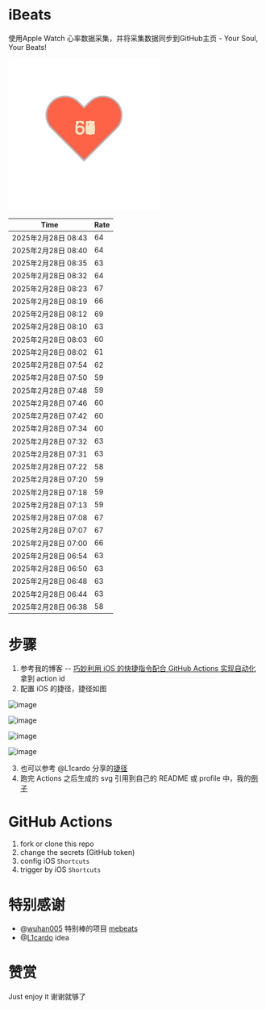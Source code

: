 # iBeats
使用Apple Watch 心率数据采集，并将采集数据同步到GitHub主页 - Your Soul, Your Beats!

![](./files/heart.svg)

<!--START_SECTION:my_heart_rate-->
| Time | Rate | 
 | ---- | ---- | 
| 2025年2月28日 08:43 | 64 |
| 2025年2月28日 08:40 | 64 |
| 2025年2月28日 08:35 | 63 |
| 2025年2月28日 08:32 | 64 |
| 2025年2月28日 08:23 | 67 |
| 2025年2月28日 08:19 | 66 |
| 2025年2月28日 08:12 | 69 |
| 2025年2月28日 08:10 | 63 |
| 2025年2月28日 08:03 | 60 |
| 2025年2月28日 08:02 | 61 |
| 2025年2月28日 07:54 | 62 |
| 2025年2月28日 07:50 | 59 |
| 2025年2月28日 07:48 | 59 |
| 2025年2月28日 07:46 | 60 |
| 2025年2月28日 07:42 | 60 |
| 2025年2月28日 07:34 | 60 |
| 2025年2月28日 07:32 | 63 |
| 2025年2月28日 07:31 | 63 |
| 2025年2月28日 07:22 | 58 |
| 2025年2月28日 07:20 | 59 |
| 2025年2月28日 07:18 | 59 |
| 2025年2月28日 07:13 | 59 |
| 2025年2月28日 07:08 | 67 |
| 2025年2月28日 07:07 | 67 |
| 2025年2月28日 07:00 | 66 |
| 2025年2月28日 06:54 | 63 |
| 2025年2月28日 06:50 | 63 |
| 2025年2月28日 06:48 | 63 |
| 2025年2月28日 06:44 | 63 |
| 2025年2月28日 06:38 | 58 |

<!--END_SECTION:my_heart_rate-->

# 步骤
1. 参考我的博客 -- [巧妙利用 iOS 的快捷指令配合 GitHub Actions 实现自动化](https://github.com/yihong0618/gitblog/issues/198) 拿到 action id
2. 配置 iOS 的捷径，捷径如图

![image](https://user-images.githubusercontent.com/15976103/122154218-0db0b480-ce97-11eb-93bb-5aec07c558dc.png)

![image](https://user-images.githubusercontent.com/15976103/122154236-186b4980-ce97-11eb-8e4b-70551a0391ae.png)

![image](https://user-images.githubusercontent.com/15976103/122154268-2d47dd00-ce97-11eb-902e-3acf292265a9.png)

![image](https://user-images.githubusercontent.com/15976103/122174055-fa144680-ceb4-11eb-9be2-3eb83cd516f7.png)

3. 也可以参考 @L1cardo 分享的[捷径](https://www.icloud.com/shortcuts/6ab6047b459c41ad822ad6b94b1c03d4)
4. 跑完 Actions 之后生成的 svg 引用到自己的 README 或 profile 中，我的[例子](https://github.com/yihong0618) 

# GitHub Actions

1. fork or clone this repo
2. change the secrets (GitHub token)
3. config iOS `Shortcuts` 
4. trigger by iOS `Shortcuts`

# 特别感谢
- @[wuhan005](https://github.com/wuhan005) 特别棒的项目 [mebeats](https://github.com/wuhan005/mebeats)
- @[L1cardo](https://github.com/L1cardo) idea

# 赞赏
Just enjoy it
谢谢就够了
